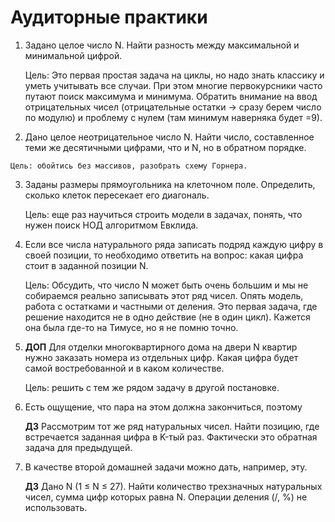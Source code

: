 ﻿
# Аудиторные практики

1.	Задано целое число N. Найти разность между максимальной и минимальной цифрой. 

	Цель: Это первая простая задача на циклы, но надо знать классику и уметь учитывать все случаи. 
	При этом многие первокурсники часто путают поиск максимума и минимума. 
	Обратить внимание на ввод отрицательных чисел (отрицательные остатки -> сразу берем число по модулю) 
	и проблему с нулем (там минимум наверняка будет =9). 

2.	 Дано целое неотрицательное число N. Найти число, составленное теми же десятичными цифрами, что и N, 
	но в обратном порядке. 

	Цель: обойтись без массивов, разобрать схему Горнера.

3.	Заданы размеры прямоугольника на клеточном поле. Определить, сколько клеток пересекает его диагональ.

	Цель: еще раз научиться строить модели в задачах, понять,  что нужен поиск НОД алгоритмом Евклида.

4.	Если все числа натурального ряда записать подряд каждую цифру в своей позиции, то необходимо ответить 
	на вопрос: какая цифра стоит в заданной позиции N.

	Цель: Обсудить, что число N может быть очень большим и мы не собираемся реально записывать этот ряд чисел.
	Опять модель, работа с остатками и частными от деления. Это первая задача, где решение находится не в одно 
	действие (не в один цикл). Кажется она была где-то на Тимусе, но я не помню точно.

5. __ДОП__	Для отделки многоквартирного дома на двери N квартир нужно заказать номера из отдельных цифр. 
	Какая цифра будет самой востребованной и в каком количестве. 

	Цель: решить с тем же рядом задачу в другой постановке.

6.	Есть ощущение, что пара на этом должна закончиться, поэтому

	__ДЗ__ Рассмотрим тот же ряд натуральных чисел. Найти позицию, где встречается заданная цифра в K-тый раз. 
	Фактически это обратная задача для предыдущей.

7.	В качестве второй домашней задачи можно дать, например, эту.

	__ДЗ__ Дано N (1 ≤ N ≤ 27). Найти количество трехзначных натуральных чисел, сумма цифр которых равна N. 
	Операции деления (/, %) не использовать.